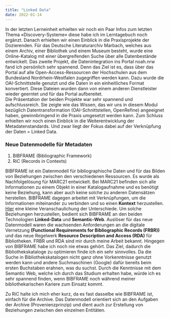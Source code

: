 ```yaml
---
title: "Linked Data"
date: 2022-01-14
---
```

In der letzten Lerneinheit erhielten wir noch ein Paar Infos zum letzten Thema «Discovery-Systeme» diese habe ich im Lerntagebuch noch ergänzt. Danach erhielten wir einen Einblick in die Praxisprojekte der Dozierenden. Für das Deutsche Literaturarchiv Marbach, welches aus einem Archiv, einer Bibliothek und einem Museum besteht, wurde eine Online-Katalog mit einer übergreifenden Suche über alle Datenbestände entwickelt. Das zweite Projekt, die Datenintegration ins Portal noah.nrw fand ich persönlich sehr spannend. Denn das Ziel ist es, dass über das Portal auf alle Open-Access-Ressourcen der Hochschulen aus dem Bundesland Nordrhein-Westfalen zugegriffen werden kann. Dazu wurde die OAI-Schnittstelle genutzt und die Daten in ein einheitliches Format konvertiert. Diese Dateien wurden dann von einem anderen Dienstleister wieder geerntet und für das Portal aufbereitet.   
Die Präsentation der beiden Projekte war sehr spannend und aufschlussreich. Sie zeigte wie das Wissen, das wir uns in diesem Modul bezüglich Datentransformation (OAI-Schnittstellen, OpenRefine) angeeignet haben, gewinnbringend in die Praxis umgesetzt werden kann. 
Zum Schluss erhielten wir noch einen Einblick in die Weiterentwicklung der Metadatenstandards. Und zwar liegt der Fokus dabei auf der Verknüpfung der Daten = Linked Data.  

### Neue Datenmodelle für Metadaten
1.	BIBFRAME (Bibliographic Framework)
2.	RiC (Records in Contexts)  


BIBFRAME ist ein Datenmodell für bibliographische Daten und für das Bilden von Beziehungen zwischen den verschiedenen Ressourcen. Es wurde als Nachfolgelösung für MARC21 entwickelt. Bei MARC21 befinden sich alle Informationen zu einem Objekt in einer Katalogaufnahme und es benötigt keine Beziehung, kann aber auch keine solche zu anderen Datensätzen herstellen. BIBFRAME dagegen arbeitet mit Verknüpfungen, um die Informationen miteinander zu verbinden und so einen **Kontext** herzustellen. [Hier](https://id.loc.gov/tools/bibframe/compare-id/full-rdf) eine kleine Veranschaulichung der Unterschiede. Um solche Beziehungen herzustellen, bedient sich BIBFRAME an den beiden Technologien **Linked-Data** und **Semantic-Web**. Auslöser für das neue Datenmodell waren die wachsenden Anforderungen an die digitale Vernetzung **(Functional Requirements for Bibliographic Records (FRBR))** und das neue Regelwerk **Resource Description and Access (RDA)** für Bibliotheken. FRBR und RDA sind mir durch meine Arbeit bekannt. Hingegen von BIBFRAME habe ich noch nie etwas gehört. Das Ziel, dadurch die Bibliothekskataloge zu optimieren finde ich ein sehr sinnvolles. Da die Suche in Bibliothekskatalogen nicht ganz ohne Vorkenntnisse genutzt werden kann und andere Suchmaschinen (Google) dafür bereits beim ersten Buchstaben erahnen, was du suchst. Durch die Kenntnisse mit dem Semantic Web, welche ich durch das Studium erhalten habe, würde ich es sehr spannend finden, wenn BIBFRAME noch während meiner bibliothekarischen Kariere zum Einsatz kommt.  

Zu RiC halte ich mich eher kurz, da es fast dasselbe wie BIBFRAME ist, einfach für die Archive. Das Datenmodell orientiert sich an den Aufgaben der Archive (Provenienzprinzip) und dient auch zur Erstellung von Beziehungen zwischen den einzelnen Entitäten. 
